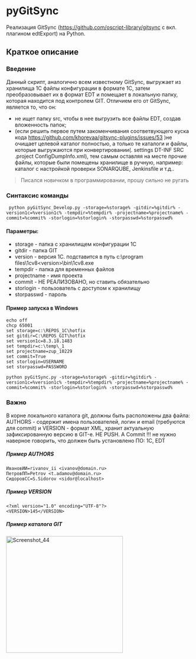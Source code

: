 # pyGitSync
Реализация GitSync (https://github.com/oscript-library/gitsync с вкл. плагином edtExport) на Python.
 ## Краткое описание
 ### Введение
 Данный скрипт, аналогично всем известному GitSync, выгружает из хранилища 1С файлы конфигурации в формате 1С, затем преобразовывает их в формат EDT и помещает в локальную папку, которая находится под контролем GIT. Отличием его от GitSync, является то, что он:
- не ищет папку src, чтобы в нее выгрузить все файлы EDT, создав вложенность папок;
- (если решить первое путем закоменчивания соответвующего куска кода https://github.com/khorevaa/gitsync-plugins/issues/53 )не очищает целевой каталог полностью, а только те каталоги и файлы, которые выгружаются при конвертировании(. settings DT-INF SRC .project ConfigDumpInfo.xml), тем самым оставляя на месте прочие файлы, которые были помещены хранилище в ручную, например: каталог с настройкой проверки SONARQUBE, Jenkinsfile и т.д..
 > Писался новичком в программировании, прошу сильно не ругать
 ### Синтаксис команды
     python pyGitSync_Develop.py -storage=%storage% -gitdir=%gitdir% -version1c=%version1c% -tempdir=%tempdir% -projectname=%projectname% -commit=%commit% -storlogin=%storlogin% -storpasswd=%storpasswd%
#### Параметры:
- storage - папка с хранилищем конфигурации 1С
- gitdir - папка GIT
- version - версия 1С. подставится в путь c:\program files\1cv8\<version>\bin\1cv8.exe
- tempdir - папка для временных файлов
- projectname - имя проекта
- commit - НЕ РЕАЛИЗОВАНО, но ставить обязательно
- storlogin - пользователь с доступом к хранилищу
- storpasswd - пароль
#### Пример запуска в Windows
```
echo off
chcp 65001
set storage=c:\REPOS_1C\hotfix
set gitdir=C:\REPOS_GIT\hotfix
set version1c=8.3.18.1483
set tempdir=c:\temp\_1
set projectname=zup_10229
set commit=True
set storlogin=USERNAME
set storpasswd=PASSWORD

python pyGitSync.py -storage=%storage% -gitdir=%gitdir% -version1c=%version1c% -tempdir=%tempdir% -projectname=%projectname% -commit=%commit% -storlogin=%storlogin% -storpasswd=%storpasswd%
```
### Важно
В корне локального каталога git, должны быть расположены два файла: AUTHORS - содержит имена пользователей, логин и email (требуются для commit) и VERSION - формат XML, хранит актуальную зафиксированную версию в GIT-е. НЕ PUSH. А Commit !!!
не нужно наверное говорить, что должен быть установлено ПО: 1С, EDT
##### Пример AUTHORS
```    
ИвановИИ=rivanov_ii <ivanov@domain.ru>	
ПетровПП=Petrov <t.adamov@domain.ru>	
СидоровСС=S.Sidorov <sidor@localhost>	
```
##### Пример VERSION
```
<?xml version="1.0" encoding="UTF-8"?>
<VERSION>145</VERSION>
```
##### Пример каталога GIT
<img width="316" alt="Screenshot_44" src="https://user-images.githubusercontent.com/54239128/146241515-53f5cf48-a571-4a48-8301-f94da91a8707.png">
